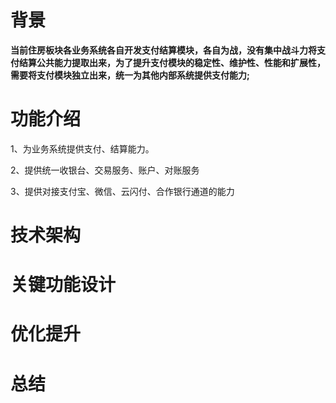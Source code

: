 # 背景

**当前住房板块各业务系统各自开发支付结算模块，各自为战，没有集中战斗力将支付结算公共能力提取出来，为了提升支付模块的稳定性、维护性、性能和扩展性，需要将支付模块独立出来，统一为其他内部系统提供支付能力;**

# 功能介绍

1、为业务系统提供支付、结算能力。

2、提供统一收银台、交易服务、账户、对账服务

3、提供对接支付宝、微信、云闪付、合作银行通道的能力

# 技术架构



# 关键功能设计

# 优化提升

# 总结





